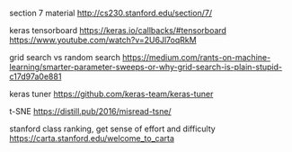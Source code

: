 section 7 material
http://cs230.stanford.edu/section/7/

keras tensorboard 
https://keras.io/callbacks/#tensorboard
https://www.youtube.com/watch?v=2U6Jl7oqRkM

grid search vs random search
https://medium.com/rants-on-machine-learning/smarter-parameter-sweeps-or-why-grid-search-is-plain-stupid-c17d97a0e881

keras tuner
https://github.com/keras-team/keras-tuner

t-SNE
https://distill.pub/2016/misread-tsne/

stanford class ranking, get sense of effort and difficulty
https://carta.stanford.edu/welcome_to_carta

